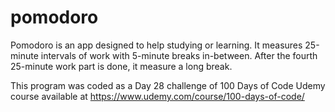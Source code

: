 # pomodoro
Pomodoro is an app designed to help studying or learning. It measures 25-minute intervals of work with 5-minute breaks in-between.
After the fourth 25-minute work part is done, it measure a long break.

This program was coded as a Day 28 challenge of 100 Days of Code Udemy course available at https://www.udemy.com/course/100-days-of-code/
